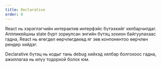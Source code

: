 ```yaml
---
title: Declarative
order: 0
---
```


React нь хэрэглэгчийн интерактив интерфэйс бүтээхийг хялбарчилдаг. Aппликейшны state бүрт зориулсан энгийн бүтэц зохион байгуулахаас гадна, React нь ѳгѳгдѳл ѳѳрчлѳгдѳхѳд яг зѳв конпонентоо ѳѳрчлѳн рендер хийдэг.

Declarative бүтэц нь кодыг тань debug хийхэд хялбар болгохоос гадна, ажиллагаа нь илүү тодорхой болох юм.
